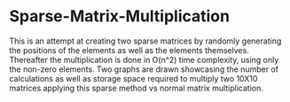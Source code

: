 # Sparse-Matrix-Multiplication
This is an attempt at creating two sparse matrices by randomly generating the positions of the elements as well as the elements themselves. Thereafter the multiplication is done in O(n^2) time complexity, using only the non-zero elements. Two graphs are drawn showcasing the number of calculations as well as storage space required to multiply two 10X10 matrices applying this sparse method vs normal matrix multiplication.
